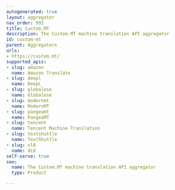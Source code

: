 ```yaml
---
autogenerated: true
layout: aggregator
nav_order: 992
title: Custom.MT
description: The Custom.MT machine translation API aggregator
id: custom-mt
parent: Aggregators
urls:
- https://custom.mt/
supported_apis:
- slug: amazon
  name: Amazon Translate
- slug: deepl
  name: DeepL
- slug: globalese
  name: Globalese
- slug: modernmt
  name: ModernMT
- slug: pangeamt
  name: PangeaMT
- slug: tencent
  name: Tencent Machine Translation
- slug: textshuttle
  name: TextShuttle
- slug: xl8
  name: XL8
self-serve: true
seo:
  name: The Custom.MT machine translation API aggregator
  type: Product

---
```


